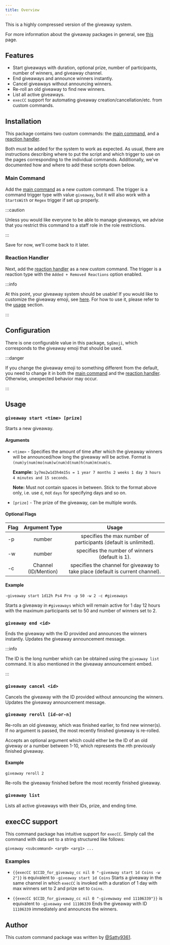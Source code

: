 ```yaml
---
title: Overview
---
```


This is a highly compressed version of the giveaway system.

For more information about the giveaway packages in general, see [this](../overview) page.

## Features

- Start giveaways with duration, optional prize, number of participants, number of winners, and giveaway channel.
- End giveaways and announce winners instantly.
- Cancel giveaways without announcing winners.
- Re-roll an old giveaway to find new winners.
- List all active giveaways.
- `execCC` support for automating giveaway creation/cancellation/etc. from custom commands.

## Installation

This package contains two custom commands: the [main command](main-cc), and a [reaction handler](reaction-handler).

Both must be added for the system to work as expected. As usual, there are instructions describing where to put the script and which trigger to use on the pages corresponding to the individual commands. Additionally, we've documented how and where to add these scripts down below.

### Main Command

Add the [main command](main-cc) as a new custom command.
The trigger is a command trigger type with value `giveaway`, but it will also work with a `StartsWith` or `Regex` trigger if set up properly.

:::caution

Unless you would like everyone to be able to manage giveaways, we advise that you restrict this command to a staff role in the role restrictions.

:::

Save for now, we'll come back to it later.

### Reaction Handler

Next, add the [reaction handler](reaction-handler) as a new custom command. The trigger is a reaction type with the `Added + Removed Reactions` option enabled.

:::info

At this point, your giveaway system should be usable! If you would like to customize the giveaway emoji, see [here](overview/#configuration).
For how to use it, please refer to the [usage](overview/#usage) section.

:::

## Configuration

There is one configurable value in this package, `$gEmoji`, which corresponds to the giveaway emoji that should be used.

:::danger

If you change the giveaway emoji to something different from the default, you need to change it in both the [main command](main-cc) and the [reaction handler](reaction-handler).
Otherwise, unexpected behavior may occur.

:::

## Usage

### `giveaway start <time> [prize]`

Starts a new giveaway.

#### Arguments

- `<time>` - Specifies the amount of time after which the giveaway winners will be announced/how long the giveaway will be active. Format is `(num)y(num)mo(num)w(num)d(num)h(num)m(num)s`.

  **Example:** `1y7mo2w1d3h4m15s = 1 year 7 months 2 weeks 1 day 3 hours 4 minutes and 15 seconds`.

  **Note:** Must not contain spaces in between. Stick to the format above only, i.e. use `d`, not `days` for specifying days and so on.

- `[prize]` - The prize of the giveaway, can be multiple words.

#### Optional Flags

| Flag |    Argument Type     |                                     Usage                                      |
| ---- | :------------------: | :----------------------------------------------------------------------------: |
| -p   |        number        |        specifies the max number of participants (default is unlimited).        |
| -w   |        number        |                specifies the number of winners (default is 1).                 |
| -c   | Channel (ID/Mention) | specifies the channel for giveaway to take place (default is current channel). |

#### Example

```
-giveaway start 1d12h Ps4 Pro -p 50 -w 2 -c #giveaways
```

Starts a giveaway in `#giveaways` which will remain active for 1 day 12 hours with the maximum participants set to 50 and number of winners set to 2.

### `giveaway end <id>`

Ends the giveaway with the ID provided and announces the winners instantly. Updates the giveaway announcement message.

:::info

The ID is the long number which can be obtained using the `giveaway list` command. It is also mentioned in the giveaway announcement embed.

:::

### `giveaway cancel <id>`

Cancels the giveaway with the ID provided without announcing the winners. Updates the giveaway announcement message.

### `giveaway reroll [id-or-n]`

Re-rolls an old giveaway, which was finished earlier, to find new winner(s). If no argument is passed, the most recently finished giveaway is re-rolled.

Accepts an optional argument which could either be the ID of an old giveway or a number between 1-10, which represents the *n*th previously finished giveaway.

#### Example

```
giveaway reroll 2
```

Re-rolls the giveaway finished before the most recently finished giveaway.

### `giveaway list`

Lists all active giveaways with their IDs, prize, and ending time.

## execCC support

This command package has intuitive support for `execCC`. Simply call the command with data set to a string structured like follows:

```
giveaway <subcommand> <arg0> <arg1> ...
```

### Examples

- `{{execCC $CCID_for_giveaway_cc nil 0 "-giveaway start 1d Coins -w 2"}}` is equivalent to `-giveaway start 1d Coins`
  Starts a giveaway in the same channel in which `execCC` is invoked with a duration of 1 day with max winners set to 2 and prize set to `Coins`.

- `{{execCC $CCID_for_giveaway_cc nil 0 "-givewaway end 11106339"}}` is equivalent to `-giveaway end 11106339`
  Ends the giveaway with ID `11106339` immediately and announces the winners.

## Author

This custom command package was written by [@Satty9361](https://github.com/Satty9361).
